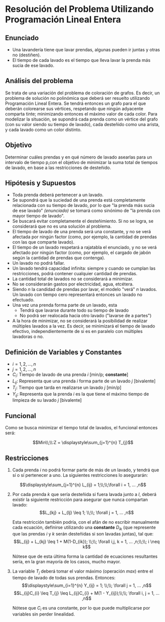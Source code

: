 # Resolución del Problema Utilizando Programación Lineal Entera
## Enunciado
 - Una lavandería tiene que lavar prendas, algunas pueden ir juntas y otras no (destiñen).
 - El tiempo de cada lavado es el tiempo que lleva lavar la prenda más sucia de ese lavado.

## Análisis del problema
Se trata de una variación del problema de coloración de grafos. Es decir, un problema de solución no polinómica que deberá ser resuelto utilizando Programación Lineal Entera.
Se tendrá entonces un grafo para el que deberán colorearse sus vértices, respetando que ningún adyacente comparta tinte; minimizando entonces el máximo valor de cada color.
Para modelizar la situación, se supondrá cada prenda como un vértice del grafo (con su valor siendo su tiempo de lavado), cada desteñido como una arista, y cada lavado como un color distinto.

## Objetivo
Determinar cuáles prendas y en qué número de lavado asearlas para un intervalo de tiempo p,con el objetivo de minimizar la suma total de tiempos de lavado, en base a las restricciones de desteñido.
## Hipótesis y Supuestos
 - Toda prenda deberá pertenecer a un lavado.
 - Se supondrá que la suciedad de una prenda está completamente relacionada con su tiempo de lavado, por lo que "la prenda más sucia de ese lavado" _(enunciado)_ se tomará como sinónimo de "la prenda con mayor tiempo de lavado".
 - Se buscará evitar completamente el desteñimiento. Si no se logra, se considerará que no es una solución al problema.
 - El tiempo de lavado de una prenda será una constante, y no se verá afectada por ningún factor (como, por ejemplo, la cantidad de prendas con las que comparte lavado).
 - El tiempo de un lavado respetará a rajatabla el enunciado, y no se verá afectado por ningún factor (como, por ejemplo, el cargado de jabón según la cantidad de prendas que contenga). 
 - Un lavado no podrá fallar.
 - Un lavado tendrá capacidad infinita: siempre y cuando se cumplan las restricciones, podrá contener cualquier cantidad de prendas.
 - La cantidad total de lavados no se considerará a minimizar.
 - No se considerarán gastos por electricidad, agua, etcétera.
 - Siendo $n$ la candidad de prendas por lavar, el modelo "verá" $n$ lavados. Un lavado con tiempo cero representará entonces un lavado no efectuado.
 - Una vez una prenda forma parte de un lavado, esta
    - Tendrá que lavarse durante todo su tiempo de lavado 
    - No podrá ser realocada hacia otro lavado ("lavarse de a partes")
 - A la hora de minimizar, no se considerará la posibilidad de realizar múltiples lavados a la vez. Es decir, se minimizará el tiempo de lavado efectivo, independientemente de si es en paralelo con múltiples lavadoras o no.

## Definición de Variables y Constantes
 - $i = 1, 2, ..., n$
 - $j = 1, 2, ..., n$
 - $C_{i}$: Tiempo de lavado de una prenda $i$ [min/p; **constante**]
 - $L_{ij}$: Representa que una prenda $i$ forma parte de un lavado $j$ [bivalente]
 - $T_{j}$: Tiempo que tarda en realizarse un lavado $j$ [min/p]
 - $Y_{ij}$: Representa que la prenda $i$ es la que tiene el máximo tiempo de limpieza de su lavado $j$ [bivalente]

## Funcional
Como se busca minimizar el tiempo total de lavados, el funcional entonces será:

$$Min\\;\\:Z = \displaystyle\sum_{j=1}^{n} T_{j}$$



## Restricciones

1) Cada prenda $i$ no podrá formar parte de más de un lavado, y tendrá que sí o sí pertenecer a uno. La siguientes restricciones lo asegurarán:

$$\displaystyle\sum_{j=1}^{n} L_{ij} = 1;\\;\\;\forall i = 1, ... ,n$$

2) Por cada prenda $k$ que sería desteñida si fuera lavada junto a $l$, deberá existir la siguiente restricción para asegurar que nunca compartan lavado:
    $$L_{kj} + L_{lj} \leq 1; \\;\\; \forall j = 1, ... ,n$$
    
    Esta restricción también podría, con el afán de no escribir manualmente cada ecuación, definirse utilizando una **constante** $D_{ik}$ (que represente que las prendas $i$ y $k$ serán desteñidas si son lavadas juntas), tal que:
    $$L_{ij} + L_{kj} \leq 1 + M(1-D_{ik}); \\;\\; \forall i,j, k = 1, ... ,n;\\;\\; i \neq k$$
    
    Nótese que de esta última forma la cantidad de ecuaciones resultantes sería, en la gran mayoría de los casos, mucho mayor.
    
3) La variable $T_{j}$ deberá tomar el valor máximo (operación $max$) entre el tiempo de lavado de todas sus prendas. Entonces:
    $$\displaystyle\sum_{i=1}^{n} Y_{ij} = 1; \\;\\; \forall j = 1, ... ,n$$
    $$L_{ij}C_{i} \leq T_{j} \leq L_{ij}C_{i} + M(1 - Y_{ij});\\;\\; \forall i, j = 1, ... ,n$$
    
    Nótese que $C_{i}$ es una constante, por lo que puede multiplicarse por variables sin perder linealidad.
